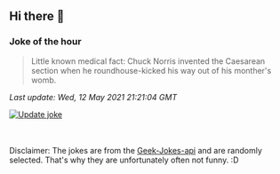 ## Hi there 👋

### Joke of the hour
<!-- joke -->
>Little known medical fact: Chuck Norris invented the Caesarean section when he roundhouse-kicked his way out of his monther's womb.
<!-- /joke -->

*Last update: Wed, 12 May 2021 21:21:04 GMT*

[![Update joke](https://github.com/nclskfm/nclskfm/actions/workflows/joke.yml/badge.svg)](https://github.com/nclskfm/nclskfm/actions/workflows/joke.yml)

<br><br>
Disclaimer: The jokes are from the [Geek-Jokes-api](https://github.com/sameerkumar18/geek-joke-api) and are randomly selected. That's why they are unfortunately often not funny. :D

